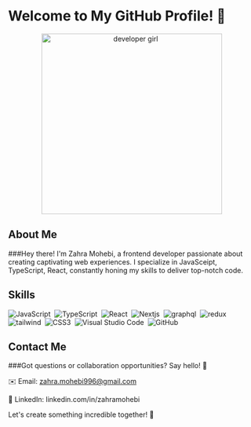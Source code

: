 # Welcome to My GitHub Profile! 👋

<p align="center" >
  <img 
src="https://camo.githubusercontent.com/55be4ea62463f9fdf0e71093b55213d2e77552c60fda6d43aac38177f31b05ae/68747470733a2f2f696d6167652e6c65786963612e6172742f66756c6c5f6a70672f30626633333130612d653261612d346137652d383061382d346230336631613438653635" alt='developer girl' style="width:23rem"/>
</p>

## About Me

###Hey there! I'm Zahra Mohebi, a frontend developer passionate about creating captivating web experiences. I specialize in JavaSceipt, TypeScript, React, constantly honing my skills to deliver top-notch code.

## Skills
![JavaScript](https://img.shields.io/badge/-JavaScript-05122A?style=flat&logo=javascript)&nbsp;
![TypeScript](https://img.shields.io/badge/-TypeScript-05122A?style=flat&logo=TypeScript)&nbsp;
![React](https://img.shields.io/badge/-React-05122A?style=flat&logo=react)&nbsp;
![Nextjs](https://camo.githubusercontent.com/1bd05d7da561a69c3850a6d63722508ecd814df1c38e866dc65c9d08828093bc/68747470733a2f2f696d672e736869656c64732e696f2f62616467652f4e6578742d626c61636b3f7374796c653d666c61742d737175617265266c6f676f3d6e6578742e6a73266c6f676f436f6c6f723d7768697465)&nbsp;
![graphql](https://camo.githubusercontent.com/aac4dfe091eba5c647fe2eb7108eb6698df87ca28942a7434b913729eb4b56d7/68747470733a2f2f696d672e736869656c64732e696f2f62616467652f2d41706f6c6c6f4772617068514c2d3331314338373f7374796c653d666c61742d737175617265266c6f676f3d61706f6c6c6f2d6772617068716c)&nbsp;
![redux](https://camo.githubusercontent.com/81b05edd9f3aabfc958de8db18e4a6b83f5d1bd633f78e285ff9dea3aca15bd0/68747470733a2f2f696d672e736869656c64732e696f2f62616467652f72656475782d2532333539336438382e7376673f7374796c653d666c61742d737175617265266c6f676f3d7265647578266c6f676f436f6c6f723d7768697465)&nbsp;
![tailwind](https://camo.githubusercontent.com/3f40d252ab4a94f5cbd3aa36a538633f1ae64a75f9444d0e0fa2b5b07f5af6eb/68747470733a2f2f696d672e736869656c64732e696f2f62616467652f7461696c77696e646373732d2532333338423241432e7376673f7374796c653d666c61742d737175617265266c6f676f3d7461696c77696e642d637373266c6f676f436f6c6f723d7768697465)&nbsp;
![CSS3](https://img.shields.io/badge/-CSS3-05122A?style=flat&logo=CSS3&logoColor=1572B6)&nbsp;
![Visual Studio Code](https://img.shields.io/badge/-Visual%20Studio%20Code-05122A?style=flat&logo=visual-studio-code&logoColor=007ACC)&nbsp;
![GitHub](https://img.shields.io/badge/-GitHub-05122A?style=flat&logo=github)&nbsp;

## Contact Me
###Got questions or collaboration opportunities? Say hello! 🌟

✉️ Email: zahra.mohebi996@gmail.com

💼 LinkedIn:  linkedin.com/in/zahramohebi

Let's create something incredible together! 🎉


